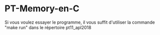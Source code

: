 # PT-Memory-en-C
Si vous voulez essayer le programme, il vous suffit d'utiliser la commande "make run" dans le répertoire pt11_apl2018
